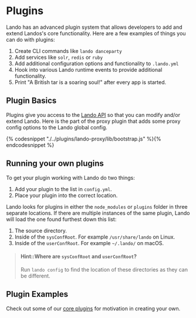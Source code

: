 Plugins
=======

Lando has an advanced plugin system that allows developers to add and extend Landos's core functionality. Here are a few examples of things you can do with plugins:

1.  Create CLI commands like `lando danceparty`
2.  Add services like `solr`, `redis` or `ruby`
3.  Add additional configuration options and functionality to `.lando.yml`
3.  Hook into various Lando runtime events to provide additional functionality.
4.  Print "A British tar is a soaring soul!" after every app is started.

Plugin Basics
-------------

Plugins give you access to the [Lando API](./api/lando.md) so that you can modify and/or extend Lando. Here is the part of the proxy plugin that adds some proxy config options to the Lando global config.

{% codesnippet "./../plugins/lando-proxy/lib/bootstrap.js" %}{% endcodesnippet %}

Running your own plugins
------------------------

To get your plugin working with Lando do two things:

1.  Add your plugin to the list in `config.yml`.
2.  Place your plugin into the correct location.

Lando looks for plugins in either the `node_modules` or `plugins` folder in three separate locations. If there are multiple instances of the same plugin, Lando will load the one found furthest down this list:

1.  The source directory.
2.  Inside of the `sysConfRoot`. For example `/usr/share/lando` on Linux.
3.  Inside of the `userConfRoot`. For example `~/.lando/` on macOS.

> #### Hint::Where are `sysConfRoot` and `userConfRoot`?
>
> Run `lando config` to find the location of these directories as they can be different.

Plugin Examples
---------------

Check out some of our [core plugins](https://github.com/lando/lando/tree/master/plugins) for motivation in creating your own.
